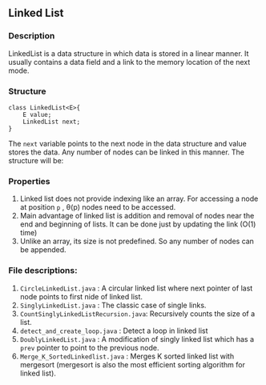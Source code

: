 ## Linked List
### Description

LinkedList is a data structure in which data is stored in a linear manner. It usually contains a data field and a link to the memory location of the next mode.

### Structure

```
class LinkedList<E>{
    E value;
    LinkedList next;
}
```

The `next` variable points to the next node in the data structure and value stores the data. Any number of nodes can be linked in this manner. The structure will be:


### Properties
1. Linked list does not provide indexing like an array. For accessing a node at position `p` , &theta;(p) nodes need to be accessed.
2. Main advantage of linked list is addition and removal of nodes near the end and beginning of lists. It can be done just by updating the link (O(1) time)
3. Unlike an array, its size is not predefined. So any number of nodes can be appended.

### File descriptions:

1. `CircleLinkedList.java` : A circular linked list where next pointer of last node points to first nide of linked list.
2. `SinglyLinkedList.java` : The classic case of single links.
3. `CountSinglyLinkedListRecursion.java`: Recursively counts the size of a list.
4. `detect_and_create_loop.java` : Detect a loop in linked list
5. `DoublyLinkedList.java` : A modification of singly linked list which has a `prev` pointer to point to the previous node.
6. `Merge_K_SortedLinkedlist.java` : Merges K sorted linked list with mergesort (mergesort is also the most efficient sorting algorithm for linked list).